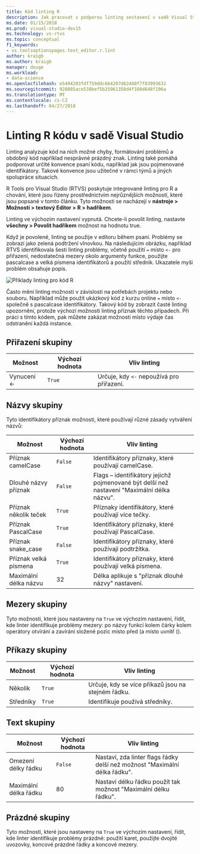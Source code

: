 ```yaml
---
title: Kód linting R
description: Jak pracovat s podporou linting sestavení v sadě Visual Studio pro R, včetně možnosti linting.
ms.date: 01/15/2018
ms.prod: visual-studio-dev15
ms.technology: vs-rtvs
ms.topic: conceptual
f1_keywords:
- vs.toolsoptionspages.text_editor.r.lint
author: kraigb
ms.author: kraigb
manager: douge
ms.workload:
- data-science
ms.openlocfilehash: e5494283fdf759ddc664207d62d40f7f83993632
ms.sourcegitcommit: 928885ace538bef5b25961358d4f166d648f196a
ms.translationtype: MT
ms.contentlocale: cs-CZ
ms.lasthandoff: 04/27/2018
---
```

# <a name="linting-r-code-in-visual-studio"></a>Linting R kódu v sadě Visual Studio

Linting analyzuje kód na nich možné chyby, formátování problémů a obdobný kód například nesprávné prázdný znak. Linting také pomáhá podporovat určité konvence psaní kódu, například jak jsou pojmenované identifikátory. Takové konvence jsou užitečné v rámci týmů a jiných spolupráce situacích.

R Tools pro Visual Studio (RTVS) poskytuje integrované linting pro R a chování, které jsou řízeny prostřednictvím nejrůznějších možností, které jsou popsané v tomto článku. Tyto možnosti se nacházejí v **nástroje > Možnosti > textový Editor > R > hadříkem**.

Linting ve výchozím nastavení vypnutá. Chcete-li povolit linting, nastavte **všechny > Povolit hadříkem** možnost na hodnotu true.

Když je povolené, linting se použije v editoru během psaní. Problémy se zobrazí jako zelená podtržení vlnovkou. Na následujícím obrázku, například RTVS identifikovala šesti linting problémy, včetně použití `=` místo `<-` pro přiřazení, nedostatečná mezery okolo argumenty funkce, použijte pascalcase a velká písmena identifikátorů a použití středník. Ukazatele myši problém obsahuje popis.

![Příklady linting pro kód R](media/linting-01.png)

Často mění linting možnosti v závislosti na potřebách projektu nebo souboru. Například může použít ukázkový kód z kurzu online `=` místo `<-` společně s pascalcase identifikátory. Takový kód by zobrazit časté linting upozornění, protože výchozí možnosti linting příznak těchto případech. Při práci s tímto kódem, pak můžete zakázat možnosti místo výdaje čas odstranění každá instance.

## <a name="assignment-group"></a>Přiřazení skupiny

| Možnost | Výchozí hodnota | Vliv linting |
| --- | --- | --- |
| Vynucení \<- | `True` | Určuje, kdy `<-` nepoužívá pro přiřazení. |

## <a name="naming-group"></a>Názvy skupiny

Tyto identifikátory příznak možnosti, které používají různé zásady vytváření názvů:

| Možnost | Výchozí hodnota | Vliv linting |
| --- | --- | --- |
| Příznak camelCase | `False` | Identifikátory příznaky, které používají camelCase. |
| Dlouhé názvy příznak | `False` | Flags – identifikátory jejichž pojmenované být delší než nastavení "Maximální délka názvu". |
| Příznak několik teček | `True` | Příznaky identifikátory, které používají více tečky. |
| Příznak PascalCase | `True` | Identifikátory příznaky, které používají PascalCase. |
| Příznak snake_case | `False` | Identifikátory příznaky, které používají podtržítka. |
| Příznak velká písmena | `True` | Identifikátory příznaky, které používají velká písmena. |
| Maximální délka názvu | 32 | Délka aplikuje s "příznak dlouhé názvy" nastavení. |

## <a name="spacing-group"></a>Mezery skupiny

Tyto možnosti, které jsou nastaveny na `True` ve výchozím nastavení, řídit, kde linter identifikuje problémy mezery: po názvy funkcí kolem čárky kolem operátory otvírání a zavírání složené pozic místo před (a místo uvnitř ().

## <a name="statements-group"></a>Příkazy skupiny

| Možnost | Výchozí hodnota | Vliv linting |
| --- | --- | --- |
| Několik | `True` | Určuje, kdy se více příkazů jsou na stejném řádku. |
| Středníky | `True` | Identifikuje používá středníky. |

## <a name="text-group"></a>Text skupiny

| Možnost | Výchozí hodnota | Vliv linting |
| --- | --- | --- |
| Omezení délky řádku | `False` | Nastaví, zda linter flags řádky delší než možnost "Maximální délka řádku". |
| Maximální délka řádku | 80 | Nastaví délku řádku použít tak možnost "Maximální délku řádku". |

## <a name="whitespace-group"></a>Prázdné skupiny

Tyto možnosti, které jsou nastaveny na `True` ve výchozím nastavení, řídit, kde linter identifikuje problémy prázdné: použití karet, použijte dvojité uvozovky, koncové prázdné řádky a koncové mezery.